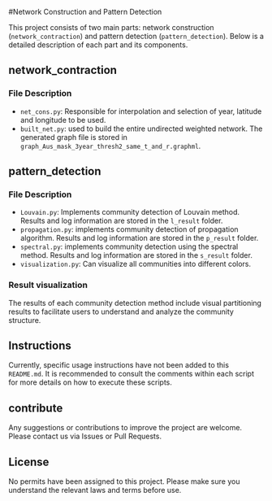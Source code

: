#Network Construction and Pattern Detection

This project consists of two main parts: network construction (`network_contraction`) and pattern detection (`pattern_detection`). Below is a detailed description of each part and its components.

## network_contraction

### File Description

- `net_cons.py`: Responsible for interpolation and selection of year, latitude and longitude to be used.
- `built_net.py`: used to build the entire undirected weighted network. The generated graph file is stored in `graph_Aus_mask_3year_thresh2_same_t_and_r.graphml`.

## pattern_detection

### File Description

- `Louvain.py`: Implements community detection of Louvain method. Results and log information are stored in the `l_result` folder.
- `propagation.py`: implements community detection of propagation algorithm. Results and log information are stored in the `p_result` folder.
- `spectral.py`: implements community detection using the spectral method. Results and log information are stored in the `s_result` folder.
- `visualization.py`: Can visualize all communities into different colors.

### Result visualization

The results of each community detection method include visual partitioning results to facilitate users to understand and analyze the community structure.

## Instructions

Currently, specific usage instructions have not been added to this `README.md`. It is recommended to consult the comments within each script for more details on how to execute these scripts.

## contribute

Any suggestions or contributions to improve the project are welcome. Please contact us via Issues or Pull Requests.

## License

No permits have been assigned to this project. Please make sure you understand the relevant laws and terms before use.
